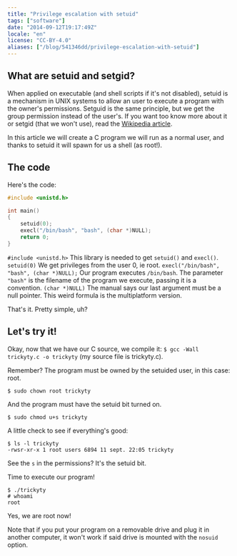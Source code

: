 ```yaml
---
title: "Privilege escalation with setuid"
tags: ["software"]
date: "2014-09-12T19:17:49Z"
locale: "en"
license: "CC-BY-4.0"
aliases: ["/blog/541346dd/privilege-escalation-with-setuid"]
---
```


## What are setuid and setgid?

When applied on executable (and shell scripts if it's not disabled), setuid is a mechanism in UNIX systems to allow an user to execute a program with the owner's permissions. Setguid is the same principle, but we get the group permission instead of the user's.
If you want too know more about it or setgid (that we won't use), read the [Wikipedia article](https://en.wikipedia.org/wiki/Setuid).

In this article we will create a C program we will run as a normal user, and thanks to setuid it will spawn for us a shell (as root!).

## The code

Here's the code:
```c
#include <unistd.h>

int main()
{
	setuid(0);
	execl("/bin/bash", "bash", (char *)NULL);
	return 0;
}
```

`#include <unistd.h>` This library is needed to get `setuid()` and `execl()`.
`setuid(0)` We get privileges from the user 0, ie root.
`execl("/bin/bash", "bash", (char *)NULL);` Our program executes `/bin/bash`. The parameter `"bash"` is the filename of the program we execute, passing it is a convention.
`(char *)NULL)` The manual says our last argument must be a null pointer. This weird formula is the multiplatform version.

That's it. Pretty simple, uh?

## Let's try it!

Okay, now that we have our C source, we compile it:
`$ gcc -Wall trickyty.c -o trickyty` (my source file is trickyty.c).

Remember? The program must be owned by the setuided user, in this case: root.
```console
$ sudo chown root trickyty
```
And the program must have the setuid bit turned on.
```console
$ sudo chmod u+s trickyty
```

A little check to see if everything's good:
```console
$ ls -l trickyty
-rwsr-xr-x 1 root users 6894 11 sept. 22:05 trickyty
```
See the `s` in the permissions? It's the setuid bit.

Time to execute our program!
```console
$ ./trickyty
# whoami
root
```
Yes, we are root now!

Note that if you put your program on a removable drive and plug it in another computer, it won't work if said drive is mounted with the `nosuid` option.
